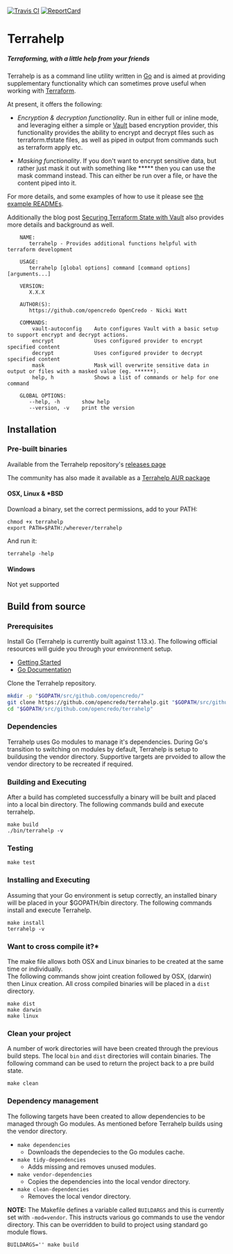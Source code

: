 [![Travis CI][Travis-Image]][Travis-Url]
[![ReportCard][ReportCard-Image]][ReportCard-Url]

# Terrahelp
##### Terraforming, with a little help from your friends

Terrahelp is as a command line utility written in [Go](https://golang.org) and is aimed at 
providing supplementary functionality which can sometimes prove useful when working with 
[Terraform](https://www.terraform.io). 

At present, it offers the following:

* _Encryption & decryption functionality_.
Run in either full or inline mode, and leveraging either a simple or [Vault](https://www.vaultproject.io) based encryption provider, this
functionality provides the ability to encrypt and decrypt files such as terraform.tfstate files, as well as piped in 
output from commands such as terraform apply etc. 

* _Masking functionality_.
If you don't want to encrypt sensitive data, but rather just mask it out with something like ***** then you can use
the mask command instead. This can either be run over a file, or have the content piped into it.

For more details, and some examples of how to use it please see [the example READMEs](https://github.com/opencredo/terrahelp/tree/master/examples). 

Additionally the blog post [Securing Terraform State with Vault](https://www.opencredo.com/securing-terraform-state-with-vault) also provides more details and background as well.

        NAME:
           terrahelp - Provides additional functions helpful with terraform development

        USAGE:
           terrahelp [global options] command [command options] [arguments...]

        VERSION:
           X.X.X

        AUTHOR(S):
           https://github.com/opencredo OpenCredo - Nicki Watt

        COMMANDS:
            vault-autoconfig	Auto configures Vault with a basic setup to support encrypt and decrypt actions.
            encrypt		        Uses configured provider to encrypt specified content
            decrypt		        Uses configured provider to decrypt specified content
            mask                Mask will overwrite sensitive data in output or files with a masked value (eg. ******).
            help, h             Shows a list of commands or help for one command
            
        GLOBAL OPTIONS:
           --help, -h		show help
           --version, -v	print the version


## Installation

### Pre-built binaries

Available from the Terrahelp repository's [releases page](https://github.com/opencredo/terrahelp/releases)

The community has also made it available as a [Terrahelp AUR package](https://aur.archlinux.org/packages/terrahelp) 

#### OSX, Linux & *BSD

Download a binary, set the correct permissions, add to your PATH:

    chmod +x terrahelp
    export PATH=$PATH:/wherever/terrahelp

And run it:

    terrahelp -help

#### Windows

Not yet supported

## Build from source

### Prerequisites

Install Go (Terrahelp is currently built against 1.13.x).  The following official resources will guide you through your environment setup. 

* [Getting Started](https://golang.org/doc/install)
* [Go Documentation](https://golang.org/doc)

Clone the Terrahelp repository.

```bash
mkdir -p "$GOPATH/src/github.com/opencredo/"
git clone https://github.com/opencredo/terrahelp.git "$GOPATH/src/github.com/opencredo/terrahelp"
cd "$GOPATH/src/github.com/opencredo/terrahelp"
```

### Dependencies

Terrahelp uses Go modules to manage it's dependencies.  During Go's transition to switching on modules by default, Terrahelp is setup to buildusing the vendor directory.
Supportive targets are prvoided to allow the vendor directory to be recreated if required.

### Building and Executing

After a build has completed successfully a binary will be built and placed into a local bin directory.  The following commands build and execute terrahelp.

    make build
    ./bin/terrahelp -v 
    
### Testing
    
    make test

### Installing and Executing

Assuming that your Go environment is setup correctly, an installed binary will be placed in your $GOPATH/bin directory.
The following commands install and execute Terrahelp.

    make install
    terrahelp -v

### Want to cross compile it?* 

The make file allows both OSX and Linux binaries to be created at the same time or individually.  
The following commands show joint creation followed by OSX, (darwin) then Linux creation.  All cross compiled binaries will be placed in a `dist` directory.

    make dist
    make darwin
    make linux

### Clean your project

A number of work directories will have been created through the previous build steps. The local `bin` and `dist` directories will contain binaries.
The following command can be used to return the project back to a pre build state.

    make clean

### Dependency management

The following targets have been created to allow dependencies to be managed through Go modules.  As mentioned before Terrahelp builds using the vendor directory.

* `make dependencies`
  * Downloads the dependecies to the Go modules cache.
* `make tidy-dependencies`
  * Adds missing and removes unused modules.
* `make vendor-dependencies`
  * Copies the dependencies into the local vendor directory.
* `make clean-dependencies`
  * Removes the local vendor directory.
  
**NOTE:**  The Makefile defines a variable called `BUILDARGS` and this is currently set with `-mod=vendor`.  This instructs various go commands to use the vendor directory.  This can be overridden to build to project using standard go module flows.

    BUILDARGS='' make build

[Travis-Image]: https://travis-ci.org/opencredo/terrahelp.svg?branch=master
[Travis-Url]: https://travis-ci.org/opencredo/terrahelp
[ReportCard-Url]: http://goreportcard.com/report/opencredo/terrahelp
[ReportCard-Image]: http://goreportcard.com/badge/opencredo/terrahelp
